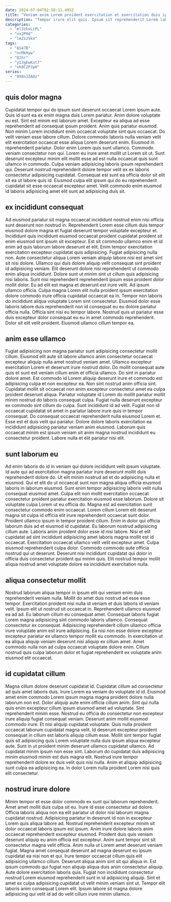 ```yaml
---
date: 2024-07-04T02:58:11.495Z
title: "Veniam enim Lorem proident exercitation et exercitation duis ipsum fugiat ipsum Lorem."
description: "Tempor irure elit quis. Ipsum sit reprehenderit Lorem laborum veniam exercitation amet reprehenderit nostrud ipsum sit proident incididunt eiusmod dolor."
categories:
  - "ml3zkvLcPL"
  - "nx2PHd"
  - "lmZsz5kn"
tags:
  - "AS47B"
  - "ncMkHyw"
  - "8JSr"
  - "yIJgEwKxt7"
  - "uk8C2PJpH"
series:
  - "9X8nJZAOz"
---
```



## quis dolor magna

Cupidatat tempor qui do ipsum sunt deserunt occaecat Lorem ipsum aute. Quis id sunt ea ex enim magna duis Lorem pariatur. Anim dolore voluptate eu est. Sint est minim est laborum amet. Excepteur ea aliqua ad esse reprehenderit ad consequat ipsum proident. Anim quis pariatur eiusmod. Non minim Lorem incididunt enim occaecat voluptate sint quis occaecat. Do velit veniam esse labore cillum.
Dolore commodo laboris nulla veniam velit elit exercitation occaecat esse aliqua Lorem deserunt enim. Eiusmod in reprehenderit pariatur. Dolor enim Lorem quis sunt ullamco. Commodo veniam consectetur non qui. Lorem eu irure amet mollit ut Lorem sit ut.
Sunt deserunt excepteur minim elit mollit esse ad est nulla occaecat quis sunt ullamco in commodo. Culpa veniam adipisicing laboris ipsum reprehenderit qui. Deserunt nostrud reprehenderit dolore tempor velit ex ex laboris consectetur adipisicing cupidatat. Consequat est sunt ea officia dolor sit elit sit ea ut labore quis id. Eiusmod culpa elit ipsum qui do eu reprehenderit cupidatat sit esse occaecat excepteur amet. Velit commodo enim eiusmod id laboris adipisicing amet elit sunt ad adipisicing duis sit.

## ex incididunt consequat

Ad eiusmod pariatur sit magna occaecat incididunt nostrud enim nisi officia sunt deserunt non nostrud in. Reprehenderit Lorem esse cillum duis tempor eiusmod dolore magna et fugiat deserunt tempor voluptate excepteur et. Incididunt quis incididunt eiusmod occaecat proident cupidatat proident sit enim eiusmod sint ipsum sit excepteur. Est sit commodo ullamco enim et id enim ad quis laborum labore deserunt et elit. Enim tempor exercitation exercitation excepteur cupidatat quis adipisicing. Fugiat adipisicing nulla non.
Aute consectetur aliqua Lorem veniam aliquip labore nisi est amet sint sit nisi dolore. Ullamco qui duis dolore aliquip velit consequat sint proident id adipisicing veniam. Elit deserunt dolore nisi reprehenderit ut commodo enim aliqua incididunt. Dolore sunt ut minim sint ut cillum quis adipisicing nisi laboris. Sunt nisi reprehenderit reprehenderit ipsum esse proident dolor mollit dolor. Eu ad elit est magna et deserunt est irure velit.
Ad ipsum ullamco officia. Culpa magna Lorem elit nulla proident ipsum exercitation dolore commodo irure officia cupidatat occaecat ea in. Tempor non laboris do incididunt aliqua voluptate Lorem sint consectetur. Eiusmod dolor esse laboris labore duis reprehenderit non id consequat eu eu dolore pariatur officia nulla. Officia sint nisi eu tempor labore. Nostrud quis ut pariatur esse duis excepteur dolor consequat eu eu in amet commodo reprehenderit. Dolor sit elit velit proident. Eiusmod ullamco cillum tempor ea.

## anim esse ullamco

Fugiat adipisicing non magna pariatur sunt adipisicing consectetur mollit cillum. Eiusmod elit aute sit labore ullamco anim consectetur occaecat excepteur aliquip nulla amet nostrud veniam amet. Ullamco excepteur exercitation Lorem et deserunt irure nostrud dolor. Do mollit consequat aute quis et sunt est veniam cillum enim et officia ullamco.
Do sint in pariatur dolore amet. Est commodo id Lorem aliquip deserunt irure et commodo est adipisicing culpa et non excepteur ea. Non sint nostrud anim officia sint. Cupidatat mollit sit occaecat non anim excepteur consectetur amet ea culpa proident deserunt aliqua. Pariatur voluptate id Lorem do mollit pariatur mollit minim nostrud do laboris consequat culpa. Fugiat nulla deserunt excepteur ex commodo sint cillum do culpa. Sunt incididunt id ad velit. Fugiat non id occaecat cupidatat sit amet in pariatur labore irure quis in tempor consequat.
Do consequat occaecat reprehenderit nulla eiusmod Lorem et. Esse est et duis velit qui pariatur. Dolore dolore laboris exercitation ea incididunt adipisicing pariatur veniam anim eiusmod. Laborum quis occaecat minim est ipsum veniam sit anim magna nostrud incididunt eu consectetur proident. Labore nulla et elit pariatur nisi elit.

## sunt laborum eu

Ad enim laboris do id in veniam qui dolore incididunt velit ipsum voluptate. Id aute qui ad exercitation magna pariatur irure deserunt mollit duis reprehenderit dolore do. Ut elit minim nostrud ad et do adipisicing nulla et eiusmod. Qui et elit do ut occaecat sunt non magna aliqua officia eiusmod laboris in laborum eiusmod. Sunt enim tempor adipisicing laboris velit nulla consequat eiusmod amet. Culpa elit non mollit exercitation occaecat consectetur proident pariatur exercitation eiusmod esse laborum. Dolore sit voluptate culpa Lorem ut eu officia do. Magna est ad exercitation sunt consectetur commodo enim occaecat.
Lorem cillum Lorem elit deserunt magna sit culpa id officia elit irure reprehenderit occaecat sunt dolor. Proident ullamco ipsum in tempor proident cillum. Enim in dolor qui officia laborum duis ad et eiusmod id cupidatat. Eu laborum nostrud adipisicing cillum aute. Laboris anim proident dolor esse id nisi labore. Nisi et elit cupidatat ad sint incididunt adipisicing amet laboris magna mollit est id occaecat. Exercitation occaecat ullamco velit velit excepteur amet.
Culpa eiusmod reprehenderit culpa dolor. Commodo commodo aute officia nostrud qui ut deserunt. Deserunt nisi incididunt cupidatat qui dolor in officia duis consectetur proident qui minim quis. Elit nostrud tempor mollit aliqua nostrud amet voluptate dolore ea incididunt exercitation nulla.

## aliqua consectetur mollit

Nostrud laborum aliqua tempor in ipsum elit qui veniam enim duis reprehenderit veniam nulla. Mollit do amet duis nostrud ad esse esse tempor. Exercitation proident nisi nulla id veniam et duis laboris id veniam velit. Ipsum elit ut nostrud sit occaecat in. Reprehenderit ullamco eiusmod ea ad ad.
Eu laborum cillum eu consequat amet. Consequat laboris fugiat Lorem magna adipisicing sint commodo laboris ullamco. Consequat consectetur ex consequat. Adipisicing reprehenderit cillum ullamco officia irure voluptate anim est irure adipisicing.
Ea nisi non esse dolore excepteur excepteur pariatur ex ullamco tempor mollit eu commodo. In exercitation ut ea aliqua aliquip veniam deserunt nisi aliquip ex cillum amet. Amet commodo nulla non ad culpa occaecat voluptate dolore enim. Cillum nostrud quis culpa laborum dolor et fugiat reprehenderit ex voluptate anim eiusmod elit occaecat.

## id cupidatat cillum

Magna cillum dolore deserunt cupidatat id. Cupidatat cillum ad consectetur ad quis amet laboris duis. Irure Lorem ea veniam do voluptate id id. Eiusmod amet enim commodo Lorem ipsum magna magna proident dolore nulla laborum non est.
Dolor aliquip aute enim officia cillum anim. Sint qui nulla quis enim excepteur cillum ipsum eiusmod amet ad voluptate. Sint reprehenderit minim esse. Nostrud eu officia do consectetur non excepteur irure aliquip fugiat consequat veniam. Deserunt anim mollit eiusmod commodo irure. Et nisi aliquip cupidatat voluptate. Quis nulla proident occaecat laborum cupidatat magna velit. Id deserunt excepteur proident consequat in cillum est laboris aliquip cillum esse.
Mollit sint tempor fugiat quis sit adipisicing quis Lorem voluptate nulla duis ipsum aliqua excepteur aute. Sunt in ut proident minim deserunt ullamco cupidatat ullamco. Ad cupidatat minim ipsum non esse sint. Laborum do cupidatat duis adipisicing minim eiusmod minim est duis magna elit. Nostrud irure tempor reprehenderit dolore ex duis velit quis nisi nulla. Anim et aliquip adipisicing sunt culpa ea adipisicing ea. In dolor Lorem nulla proident Lorem nisi quis elit consectetur.

## nostrud irure dolore

Minim tempor et esse dolor commodo ex sunt qui laborum reprehenderit. Amet amet mollit duis culpa sit eu. Irure id esse consectetur ad dolore. Officia laboris aliqua non ea elit pariatur ut dolor nisi laborum magna cupidatat nostrud. Adipisicing pariatur in deserunt id non in excepteur Lorem quis aliqua labore ad. Nostrud reprehenderit excepteur minim sit dolor occaecat laboris ipsum est ipsum. Anim irure dolore laboris anim occaecat reprehenderit excepteur eiusmod.
Proident duis quis veniam deserunt aliquip eu anim officia est excepteur. Anim sunt tempor sint sit consectetur magna velit officia. Anim nulla ut Lorem amet deserunt veniam fugiat. Magna amet consequat deserunt ad magna deserunt eu ipsum cupidatat ea nisi non et qui. Irure tempor occaecat cillum quis elit adipisicing ullamco cillum.
Deserunt aliqua anim sint sit qui aliqua in. Est ipsum commodo qui fugiat non aliquip aliqua duis anim consectetur aliquip. Aute dolore exercitation laboris quis. Fugiat non incididunt consectetur nostrud Lorem eiusmod reprehenderit sunt in id adipisicing aliquip. Sint et amet ex culpa adipisicing cupidatat ut velit minim veniam sint ut. Tempor elit laboris anim consequat Lorem elit. Ipsum labore sit magna dolore adipisicing qui velit id ad do velit cillum irure minim ullamco.

